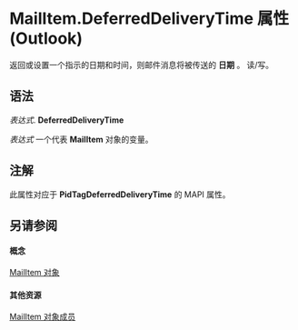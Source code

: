 
# MailItem.DeferredDeliveryTime 属性 (Outlook)

返回或设置一个指示的日期和时间，则邮件消息将被传送的 **日期** 。 读/写。


## 语法

 _表达式_. **DeferredDeliveryTime**

 _表达式_ 一个代表 **MailItem** 对象的变量。


## 注解

此属性对应于 **PidTagDeferredDeliveryTime** 的 MAPI 属性。


## 另请参阅


#### 概念


[MailItem 对象](14197346-05d2-0250-fa4c-4a6b07daf25f.md)
#### 其他资源


[MailItem 对象成员](1094d7df-ee80-a4b0-5a21-db2979506e6b.md)
